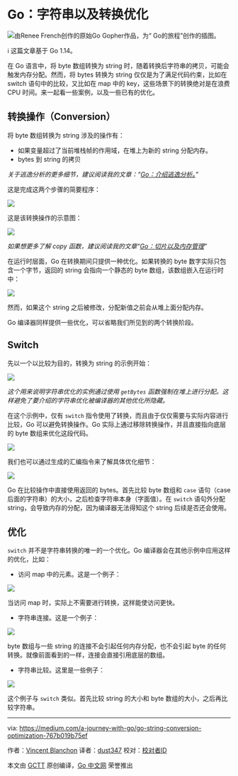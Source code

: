 # Go：字符串以及转换优化

![由Renee French创作的原始Go Gopher作品，为“ Go的旅程”创作的插图。](https://github.com/studygolang/gctt-images2/blob/master/20200610-Go-String-and-Conversion-Optimization/Illustration.png?raw=true)

ℹ️  这篇文章基于 Go 1.14。

在 Go 语言中，将 byte 数组转换为 string 时，随着转换后字符串的拷贝，可能会触发内存分配。然而，将 bytes 转换为 string 仅仅是为了满足代码约束，比如在 switch 语句中的比较，又比如在 map 中的 key，这些场景下的转换绝对是在浪费 CPU 时间。来一起看一些案例，以及一些已有的优化。

## 转换操作（Conversion）
将 byte 数组转换为 string 涉及的操作有：

- 如果变量超过了当前堆栈帧的作用域，在堆上为新的 string 分配内存。
- bytes 到 string 的拷贝

*关于逃逸分析的更多细节，建议阅读我的文章：“[Go：介绍逃逸分析。](https://medium.com/a-journey-with-go/go-introduction-to-the-escape-analysis-f7610174e890)”*

这是完成这两个步骤的简要程序：

![](https://github.com/studygolang/gctt-images2/blob/master/20200610-Go-String-and-Conversion-Optimization/a-simple-program.png?raw=true)

这是该转换操作的示意图：

![](https://github.com/studygolang/gctt-images2/blob/master/20200610-Go-String-and-Conversion-Optimization/diagram-of-conversion.png?raw=true)

*如果想更多了解 copy 函数，建议阅读我的文章“[Go：切片以及内存管理](https://medium.com/a-journey-with-go/go-slice-and-memory-management-670498bb52be)”*

在运行时层面，Go 在转换期间只提供一种优化。如果转换的 byte 数字实际只包含一个字节，返回的 string 会指向一个静态的 byte 数组，该数组嵌入在运行时中：

![](https://github.com/studygolang/gctt-images2/blob/master/20200610-Go-String-and-Conversion-Optimization/point-to-a-static-array-of-byte.png?raw=true)

然而，如果这个 string 之后被修改，分配新值之前会从堆上面分配内存。

Go 编译器同样提供一些优化，可以省略我们所见到的两个转换阶段。

## Switch
先以一个以比较为目的，转换为 string 的示例开始：

![](https://github.com/studygolang/gctt-images2/blob/master/20200610-Go-String-and-Conversion-Optimization/an-example-of-conversion-to-string.png?raw=true)

*这个用来说明字符串优化的实例通过使用 `getBytes` 函数强制在堆上进行分配。这样避免了要介绍的字符串优化被编译器的其他优化所隐藏。*

在这个示例中，仅有 `switch` 指令使用了转换，而且由于仅仅需要与实际内容进行比较，Go 可以避免转换操作。Go 实际上通过移除转换操作，并且直接指向底层的 byte 数组来优化这段代码。

![](https://github.com/studygolang/gctt-images2/blob/master/20200610-Go-String-and-Conversion-Optimization/pointing-directly-to-the-backed-array-of-bytes.png?raw=true)

我们也可以通过生成的汇编指令来了解具体优化细节：

![](https://github.com/studygolang/gctt-images2/blob/master/20200610-Go-String-and-Conversion-Optimization/the-exact-optimization.png?raw=true)

Go 在比较操作中直接使用返回的 bytes。首先比较 byte 数组和 `case` 语句（case 后面的字符串）的大小，之后检查字符串本身（字面值）。在 `switch` 语句外分配 string，会导致内存的分配，因为编译器无法得知这个 string 后续是否还会使用。

## 优化
`switch` 并不是字符串转换的唯一的一个优化。Go 编译器会在其他示例中应用这样的优化，比如：

- 访问 map 中的元素。这是一个例子：

![](https://github.com/studygolang/gctt-images2/blob/master/20200610-Go-String-and-Conversion-Optimization/Accessing-to-an-element-of-a-map.png?raw=true)

当访问 map 时，实际上不需要进行转换，这样能使访问更快。

- 字符串连接。这是一个例子：

![](https://github.com/studygolang/gctt-images2/blob/master/20200610-Go-String-and-Conversion-Optimization/String-concatenation.png?raw=true)

byte 数组与一些 string 的连接不会引起任何内存分配，也不会引起 byte 的任何转换。就像前面看到的一样，连接会直接引用底层的数组。

- 字符串比较。这里是一些例子：

![](https://github.com/studygolang/gctt-images2/blob/master/20200610-Go-String-and-Conversion-Optimization/String-comparisons.png?raw=true)

这个例子与 `switch` 类似。首先比较 string 的大小和 byte 数组的大小，之后再比较字符串。

---
via: https://medium.com/a-journey-with-go/go-string-conversion-optimization-767b019b75ef

作者：[Vincent Blanchon](https://medium.com/@blanchon.vincent)
译者：[dust347](https://github.com/dust347)
校对：[校对者ID](https://github.com/校对者ID)

本文由 [GCTT](https://github.com/studygolang/GCTT) 原创编译，[Go 中文网](https://studygolang.com/) 荣誉推出

